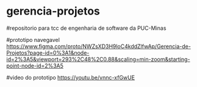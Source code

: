 # gerencia-projetos

#repositorio para tcc de engenharia de software da PUC-Minas

#prototipo navegavel
https://www.figma.com/proto/NWZsXD3H9loC4kddZlfwAp/Gerencia-de-Projetos?page-id=0%3A1&node-id=2%3A5&viewport=293%2C48%2C0.88&scaling=min-zoom&starting-point-node-id=2%3A5

#video do prototipo
https://youtu.be/vnnc-xfGwUE
